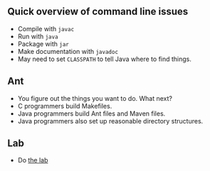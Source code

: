 Quick overview of command line issues
-------------------------------------

* Compile with `javac`
* Run with `java`
* Package with `jar`
* Make documentation with `javadoc`
* May need to set `CLASSPATH` to tell Java where to find things.

Ant
---

* You figure out the things you want to do.  What next?
* C programmers build Makefiles.
* Java programmers build Ant files and Maven files.
* Java programmers also set up reasonable directory structures.

Lab
---

* Do [the lab](../labs/command-line.html)
